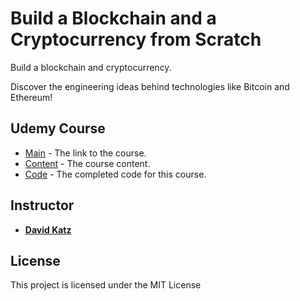 # Build a Blockchain and a Cryptocurrency from Scratch

Build a blockchain and cryptocurrency.

Discover the engineering ideas
behind technologies like Bitcoin and Ethereum!

## Udemy Course

* [Main](https://www.udemy.com/build-blockchain) - The link to the course.
* [Content](https://www.udemy.com/build-blockchain/learn/v4/content) - The course content.
* [Code](https://github.com/15Dkatz/sf-chain-guides) - The completed code for this course.

## Instructor

* [**David Katz**](https://www.udemy.com/user/54cd8dd54e49b/)

## License

This project is licensed under the MIT License
